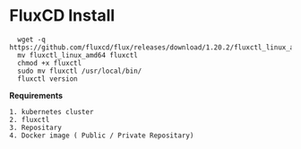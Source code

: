 # FluxCD Install
   
      wget -q https://github.com/fluxcd/flux/releases/download/1.20.2/fluxctl_linux_amd64
      mv fluxctl_linux_amd64 fluxctl
      chmod +x fluxctl
      sudo mv fluxctl /usr/local/bin/
      fluxctl version
      
 **Requirements**
 
    1. kubernetes cluster
    2. fluxctl
    3. Repositary
    4. Docker image ( Public / Private Repositary)
    
